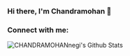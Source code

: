 
### Hi there, I'm Chandramohan 👋
<!-- ### Hi there, I'm Chandramohan - aka [Chandramohan][website] 👋 -->

<!--  [chandramohan_resume_2024.pdf](https://github.com/CHANDRAMOHANnegi/Chandramohannegi/files/13849776/chandramohan_resume_2024.pdf) -->
 

### Connect with me:

<img align="left" alt="CHANDRAMOHANnegi's Github Stats" src="https://github-readme-stats.vercel.app/api?username=CHANDRAMOHANnegi&show_icons=true&hide_border=true" />

 
 [linkedin]: https://www.linkedin.com/in/chandramohannegi/ 
